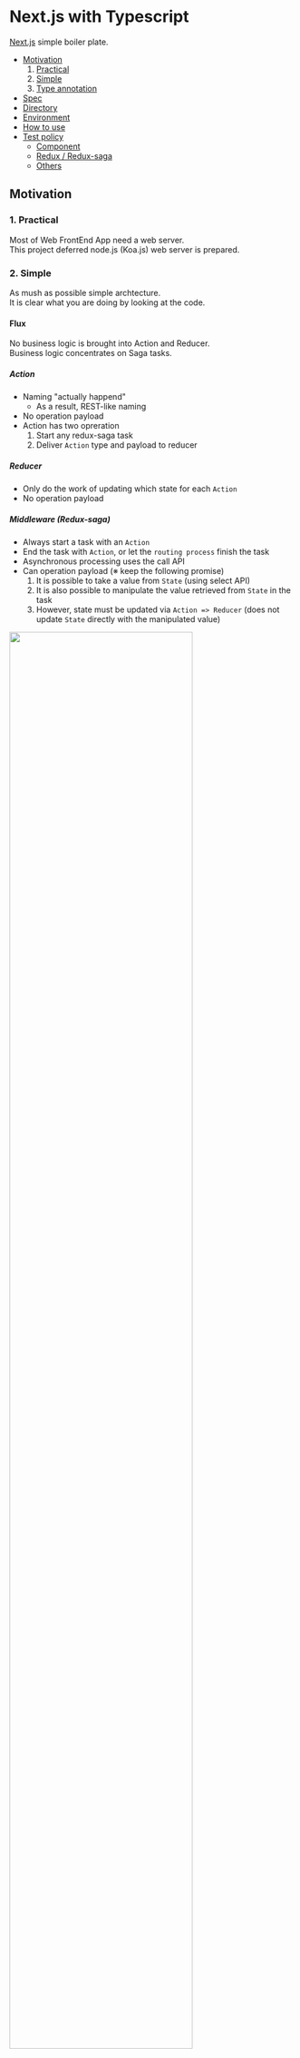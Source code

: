 # Next.js with Typescript
[Next.js](https://nextjs.org/) simple boiler plate.

- [Motivation](#motivation)
  1. [Practical](#1-practical)
  2. [Simple](#2-simple)
  3. [Type annotation](#3-type-annotation)
- [Spec](#wpec)
- [Directory](#directory)
- [Environment](#environment)
- [How to use](#how-to-use)
- [Test policy](#test-policy)
  - [Component](#component)
  - [Redux / Redux-saga](#redux--redux-saga)
  - [Others](#others)


## Motivation
### 1. Practical
Most of Web FrontEnd App need a web server.  
This project deferred node.js (Koa.js) web server is prepared.

### 2. Simple
As mush as possible simple archtecture.  
It is clear what you are doing by looking at the code.

#### Flux
No business logic is brought into Action and Reducer.  
Business logic concentrates on Saga tasks.

##### Action
- Naming "actually happend"
    - As a result, REST-like naming
- No operation payload
- Action has two opreration
    1. Start any redux-saga task
    2. Deliver `Action` type and payload to reducer

##### Reducer
- Only do the work of updating which state for each `Action`
- No operation payload

##### Middleware (Redux-saga)
- Always start a task with an `Action`
- End the task with `Action`, or let the `routing process` finish the task
- Asynchronous processing uses the call API
- Can operation payload (※ keep the following promise)
    1. It is possible to take a value from `State` (using select API)
    2. It is also possible to manipulate the value retrieved from `State` in the task
    3. However, state must be updated via `Action => Reducer` (does not update `State` directly with the manipulated value)

<img src="./docs/images/type.png" width="80%">

![flux flow](./docs/images/flux.png)

### 3. Type annotation
- Use typescript

## Spec
- Application
    - Next.js
- HttpClient
    - [Isomorphic-unfetch](https://github.com/developit/unfetch/tree/master/packages/isomorphic-unfetch)
- Flux
    - [Redux](https://github.com/reduxjs/redux)
    - Middleware
        - [Redux-saga](https://github.com/redux-saga/redux-saga)
- Web server
    - [Koa.js](https://github.com/koajs/koa)
- Linter
    - [Eslint](https://github.com/eslint/eslint)
- Code format
    - [Prettier](https://github.com/prettier/prettier)
- Pre commit
    - [Husky](https://github.com/typicode/husky)
    - [Lint-staged](https://github.com/okonet/lint-staged)
- Language
    - [Typescript](https://www.typescriptlang.org/)
- Logging
    - [Bunyan](https://github.com/trentm/node-bunyan)
        - Web server logger
- Unit test
    - [Jest](https://github.com/facebook/jest)
        - [Testing-library](https://github.com/testing-library/react-testing-library)
            - Component testing
        - [Snapshot-diff](https://github.com/jest-community/snapshot-diff)
            - Reducer testing
        - [Redux-saga-test-plan](https://github.com/jfairbank/redux-saga-test-plan)
            - Saga task testing
- Code Generator
    - [Hygen](http://www.hygen.io/)
        - Generating code of basic component, redux actions and reducers

## Directory
```
    .
    ├─ docker           # 
    │   ├─ app          # FrontEnd App (multi stage build)
    │   └─ web          # nginx (proxy)
    │
    ├─ pages            # web pages
    │   └─ api          # BFF api
    │
    ├─ server           # web server
    │
    └─ src              # 
        ├─ actions      # redux: action
        ├─ components   # react: component
        ├─ hooks        # react: hooks
        ├─ pages        # only next.js pages testing
        ├─ reducers     # redux: reducer
        ├─ sagas        # redux[middleware]: redux-saga
        ├─ service      # libs | utils
        └─ store        # redux: configure store
```
The testing directory is distributed in parallel with the directory that has each function.
```
    .
    ├─ hoge
    │   ├─ __test__ # hoge testing directory
```

## Environment
```
- node.js >= 12.14.1
- next.js >= 9.3.1
- docker
  - engine >= 19.03.x
  - compose >= 3.6
```

## How to use
### Quick development start
```
1. npm i install
2. docker-compose up

> http://localhost(:80)
```

This project use nginx for reverse proxy and static resource cache control.

```
   localhost:80      localhost:3000
    -----------     ----------------
--> |  nginx  | --> |     app      |
    | [proxy] |     | [next + koa] |
    -----------     ----------------
```

### Code Generator
you may create React Component / Redux Action, Reducers from Hygen template.

```shell script
npm run gen component
npm run gen redux
```

## Test policy
### Component
Mainly use [testing-library/react](https://github.com/testing-library/react-testing-library), [react-hooks](https://github.com/testing-library/react-hooks-testing-library).

#### Checkpoints
1. After fire event, compare target state or props differences
2. With or without props, examine the state of the output HTMLElement contained by Component

### Redux / Redux-saga
#### Action [priority: *LOW*]
Normaly **simple unit testing**.
Because of actions is pure function and have types for I/O,
If types is safe, there is without having to do little testing.

#### Reducer [priority: *MIDDLE*]
Reducer testing have two types, **unit** and **snapshot** testing.
Unit testing is compare initial state to updated state.
Snapshot testing is check the difference visually for target state.

##### Why do snapshot testing ?
The reducer updates the state (object) on the defined reducer scope for any action.  
In other words, it is necessary to check the change of state only for the variation of action, and it is not realistic to cover by comparing the values.  
Therefore, we propose to perform a regression test for any action.
If it is a regression, you can always check the state of the state visually with a pull request.  
If the specs change, the team will be able to discuss the changes in the PR.  
No need to consider values in regression tests. Just see what the reducer changes the state with the code.

#### Redux-saga [priority: *HIGH*]
Redux-saga testing is integration test using [redux-saga-test-plan](https://github.com/jfairbank/redux-saga-test-plan).  
If there is a unit test that can be separately performed during the task, let's do that as a separate test.  
Since the I/O of the task is guaranteed by the benefits of TypeScript, it is recommended that you evaluate whether the actual processing of the task is as intended.

### Others
Basically, do a unit test.
